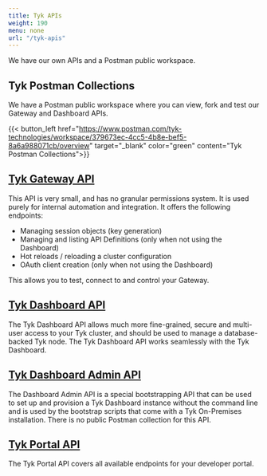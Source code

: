 ```yaml
---
title: Tyk APIs
weight: 190
menu: none
url: "/tyk-apis"
---
```


We have our own APIs and a Postman public workspace.

## Tyk Postman Collections

We have a Postman public workspace where you can view, fork and test our Gateway and Dashboard APIs.


{{< button_left href="https://www.postman.com/tyk-technologies/workspace/379673ec-4cc5-4b8e-bef5-8a6a988071cb/overview" target="_blank" color="green" content="Tyk Postman Collections">}}

## [Tyk Gateway API](/tyk-gateway-api/)

This API is very small, and has no granular permissions system. It is used purely for internal automation and integration. It offers the following endpoints:

* Managing session objects (key generation)
* Managing and listing API Definitions (only when not using the Dashboard)
* Hot reloads / reloading a cluster configuration
* OAuth client creation (only when not using the Dashboard)

This allows you to test, connect to and control your Gateway.

## [Tyk Dashboard API](/tyk-dashboard-api/)

The Tyk Dashboard API allows much more fine-grained, secure and multi-user access to your Tyk cluster, and should be used to manage a database-backed Tyk node. The Tyk Dashboard API works seamlessly with the Tyk Dashboard.


## [Tyk Dashboard Admin API](/dashboard-admin-api/)

The Dashboard Admin API is a special bootstrapping API that can be used to set up and provision a Tyk Dashboard instance without the command line and is used by the bootstrap scripts that come with a Tyk On-Premises installation. There is no public Postman collection for this API.

## [Tyk Portal API](/tyk-portal-api/)

The Tyk Portal API covers all available endpoints for your developer portal.

